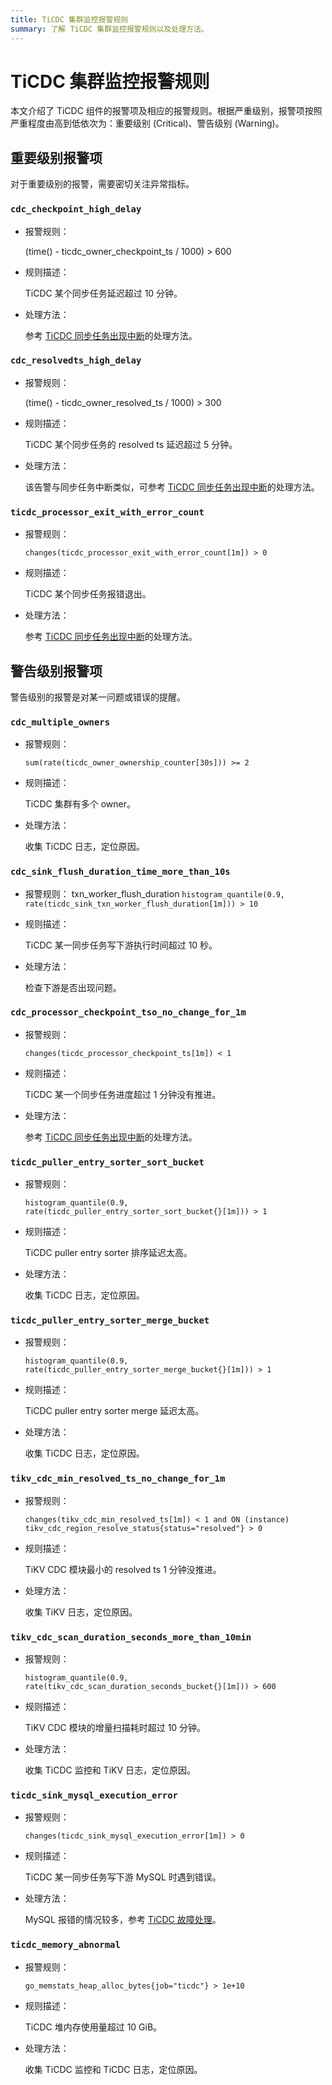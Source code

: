 ```yaml
---
title: TiCDC 集群监控报警规则
summary: 了解 TiCDC 集群监控报警规则以及处理方法。
---
```


# TiCDC 集群监控报警规则

本文介绍了 TiCDC 组件的报警项及相应的报警规则。根据严重级别，报警项按照严重程度由高到低依次为：重要级别 (Critical)、警告级别 (Warning)。

## 重要级别报警项

对于重要级别的报警，需要密切关注异常指标。

### `cdc_checkpoint_high_delay`

* 报警规则：

    (time() - ticdc_owner_checkpoint_ts / 1000) > 600

* 规则描述：

    TiCDC 某个同步任务延迟超过 10 分钟。

* 处理方法：

    参考 [TiCDC 同步任务出现中断](/ticdc/troubleshoot-ticdc.md#ticdc-同步任务出现中断)的处理方法。

### `cdc_resolvedts_high_delay`

* 报警规则：

    (time() - ticdc_owner_resolved_ts / 1000) > 300

* 规则描述：

    TiCDC 某个同步任务的 resolved ts 延迟超过 5 分钟。

* 处理方法：

    该告警与同步任务中断类似，可参考 [TiCDC 同步任务出现中断](/ticdc/troubleshoot-ticdc.md#ticdc-同步任务出现中断)的处理方法。

### `ticdc_processor_exit_with_error_count`

* 报警规则：

    `changes(ticdc_processor_exit_with_error_count[1m]) > 0`

* 规则描述：

    TiCDC 某个同步任务报错退出。

* 处理方法：

    参考 [TiCDC 同步任务出现中断](/ticdc/troubleshoot-ticdc.md#ticdc-同步任务出现中断)的处理方法。

## 警告级别报警项

警告级别的报警是对某一问题或错误的提醒。

### `cdc_multiple_owners`

* 报警规则：

    `sum(rate(ticdc_owner_ownership_counter[30s])) >= 2`

* 规则描述：

    TiCDC 集群有多个 owner。

* 处理方法：

    收集 TiCDC 日志，定位原因。

### `cdc_sink_flush_duration_time_more_than_10s`

* 报警规则：
  txn_worker_flush_duration
    `histogram_quantile(0.9, rate(ticdc_sink_txn_worker_flush_duration[1m])) > 10`

* 规则描述：

    TiCDC 某一同步任务写下游执行时间超过 10 秒。

* 处理方法：

    检查下游是否出现问题。

### `cdc_processor_checkpoint_tso_no_change_for_1m`

* 报警规则：

    `changes(ticdc_processor_checkpoint_ts[1m]) < 1`

* 规则描述：

    TiCDC 某一个同步任务进度超过 1 分钟没有推进。

* 处理方法：

    参考 [TiCDC 同步任务出现中断](/ticdc/troubleshoot-ticdc.md#ticdc-同步任务出现中断)的处理方法。

### `ticdc_puller_entry_sorter_sort_bucket`

* 报警规则：

    `histogram_quantile(0.9, rate(ticdc_puller_entry_sorter_sort_bucket{}[1m])) > 1`

* 规则描述：

    TiCDC puller entry sorter 排序延迟太高。

* 处理方法：

    收集 TiCDC 日志，定位原因。

### `ticdc_puller_entry_sorter_merge_bucket`

* 报警规则：

    `histogram_quantile(0.9, rate(ticdc_puller_entry_sorter_merge_bucket{}[1m])) > 1`

* 规则描述：

    TiCDC puller entry sorter merge 延迟太高。

* 处理方法：

    收集 TiCDC 日志，定位原因。

### `tikv_cdc_min_resolved_ts_no_change_for_1m`

* 报警规则：

    `changes(tikv_cdc_min_resolved_ts[1m]) < 1 and ON (instance) tikv_cdc_region_resolve_status{status="resolved"} > 0`

* 规则描述：

    TiKV CDC 模块最小的 resolved ts 1 分钟没推进。

* 处理方法：

    收集 TiKV 日志，定位原因。

### `tikv_cdc_scan_duration_seconds_more_than_10min`

* 报警规则：

    `histogram_quantile(0.9, rate(tikv_cdc_scan_duration_seconds_bucket{}[1m])) > 600`

* 规则描述：

    TiKV CDC 模块的增量扫描耗时超过 10 分钟。

* 处理方法：

    收集 TiCDC 监控和 TiKV 日志，定位原因。

### `ticdc_sink_mysql_execution_error`

* 报警规则：

    `changes(ticdc_sink_mysql_execution_error[1m]) > 0`

* 规则描述：

    TiCDC 某一同步任务写下游 MySQL 时遇到错误。

* 处理方法：

    MySQL 报错的情况较多，参考 [TiCDC 故障处理](/ticdc/troubleshoot-ticdc.md)。

### `ticdc_memory_abnormal`

* 报警规则：

    `go_memstats_heap_alloc_bytes{job="ticdc"} > 1e+10`

* 规则描述：

    TiCDC 堆内存使用量超过 10 GiB。

* 处理方法：

    收集 TiCDC 监控和 TiCDC 日志，定位原因。
